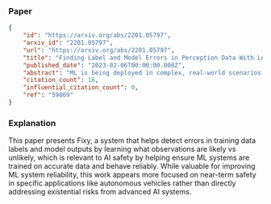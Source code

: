 ### Paper

```json
{
	"id": "https://arxiv.org/abs/2201.05797",
	"arxiv_id": "2201.05797",
	"url": "https://arxiv.org/abs/2201.05797",
	"title": "Finding Label and Model Errors in Perception Data With Learned Observation Assertions",
	"published_date": "2023-02-06T00:00:00.000Z",
	"abstract": "ML is being deployed in complex, real-world scenarios where errors have impactful consequences. In these systems, thorough testing of the ML pipelines is critical. A key component in ML deployment pipelines is the curation of labeled training data. Common practice in the ML literature assumes that labels are the ground truth. However, in our experience in a large autonomous vehicle development center, we have found that vendors can often provide erroneous labels, which can lead to downstream safety risks in trained models. To address these issues, we propose a new abstraction, learned observation assertions, and implement it in a system called Fixy. Fixy leverages existing organizational resources, such as existing (possibly noisy) labeled datasets or previously trained ML models, to learn a probabilistic model for finding errors in human- or model-generated labels. Given user-provided features and these existing resources, Fixy learns feature distributions that specify likely and unlikely values (e.g., that a speed of 30mph is likely but 300mph is unlikely). It then uses these feature distributions to score labels for potential errors. We show that Fixy can automatically rank potential errors in real datasets with up to 2x higher precision compared to recent work on model assertions and standard techniques such as uncertainty sampling. Furthermore, Fixy can uncover labeling errors in 70% of scenes in a popular autonomous vehicle dataset.",
	"citation_count": 16,
	"influential_citation_count": 0,
	"ref": "59869"
}
```

### Explanation

This paper presents Fixy, a system that helps detect errors in training data labels and model outputs by learning what observations are likely vs unlikely, which is relevant to AI safety by helping ensure ML systems are trained on accurate data and behave reliably. While valuable for improving ML system reliability, this work appears more focused on near-term safety in specific applications like autonomous vehicles rather than directly addressing existential risks from advanced AI systems.
